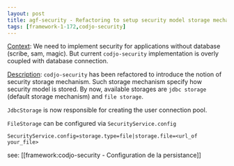 ```yaml
---
layout: post
title: agf-security - Refactoring to setup security model storage mechanism
tags: [framework-1-172,codjo-security]
---
```

<u>Context</u>:
We need to implement security for applications without database (scribe, sam, magic).
But current ```codjo-security``` implementation is overly coupled with database connection.

<u>Description</u>:
```codjo-security``` has been refactored to introduce the notion of security storage mechanism.
Such storage mechanism specify how security model is stored.
By now, available storages are ```jdbc storage``` (default storage mechanism) and ```file storage```.

```JdbcStorage``` is now responsible for creating the user connection pool.

```FileStorage``` can be configured via ```SecurityService.config``` 
```
SecurityService.config=storage.type=file|storage.file=<url_of your_file>
```

see: [[framework:codjo-security - Configuration de la persistance]]
